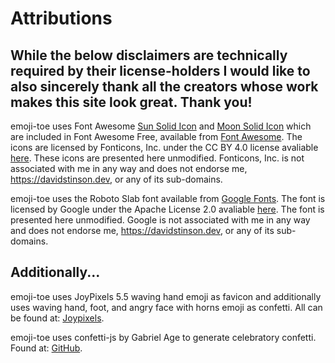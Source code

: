 # Attributions

## While the below disclaimers are technically required by their license-holders I would like to also sincerely thank all the creators whose work makes this site look great. Thank you!

emoji-toe uses Font Awesome [Sun Solid Icon](https://fontawesome.com/icons/sun?style=solid) and [Moon Solid Icon](https://fontawesome.com/icons/moon?style=solid) which are included in Font Awesome Free, available from [Font Awesome](https://fontawesome.com/icons?d=gallery&m=free). The icons are licensed by Fonticons, Inc. under the CC BY 4.0 license avaliable [here](https://fontawesome.com/license/free). These icons are presented here unmodified. Fonticons, Inc. is not associated with me in any way and does not endorse me, https://davidstinson.dev, or any of its sub-domains.

emoji-toe uses the Roboto Slab font available from [Google Fonts](https://fonts.google.com/specimen/Roboto+Slab). The font is licensed by Google under the Apache License 2.0 avaliable [here](https://github.com/googlefonts/robotoslab/blob/master/LICENSE.txt). The font is presented here unmodified. Google is not associated with me in any way and does not endorse me, https://davidstinson.dev, or any of its sub-domains.

## Additionally...

emoji-toe uses JoyPixels 5.5 waving hand emoji as favicon and additionally uses waving hand, foot, and angry face with horns emoji as confetti. All can be found at: [Joypixels](https://www.joypixels.com/emoji/v5).
  
emoji-toe uses confetti-js by Gabriel Age to generate celebratory confetti. Found at: [GitHub](https://github.com/Agezao/confetti-js).
